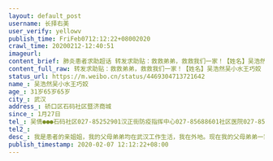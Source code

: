 ```yaml
---
layout: default_post
username: 长择右美
user_verify: yellowv
publish_time: FriFeb0712:12:22+08002020
crawl_time: 20200212-12:40:51
imageurl: 
content_brief: 肺炎患者求助超话 转发求助贴：救救弟弟，救救我们一家！【姓名】吴浩然 吴小水 王巧姣  【年龄】31岁   65岁  65岁【所在城市】武汉【所在小区、社区】硚口区石码社区暨济商城【患病时间】1月27日【联系方式】吴   倩●●●                        石码社区：027-85252901  汉正 ...全文
content_full_raw: 转发求助贴：救救弟弟，救救我们一家！【姓名】吴浩然吴小水王巧姣【年龄】31岁65岁65岁【所在城市】武汉【所在小区、社区】硚口区石码社区暨济商城【患病时间】1月27日【联系方式】吴倩●●●石码社区：027-85252901汉正街防疫指挥中心：027-85688601社区医院：027-85374105【病情描述】我是患者的亲姐姐，我的父母弟弟均在武汉工作生活，我在外地。现在我的父母弟弟一家三人均感染新冠肺炎，弟弟的情况尤为严重，目前呼吸困难，已经没法下地走路，65岁的老父老母也已感染，爸爸干咳带血丝，妈妈一直呕吐。弟弟是华中科技大学2006级电信系毕业生，现就职于武汉华为研究所。弟弟大年三十从公司下班后回到汉口的家，前两天都好好的，在家庭群里有说有笑。初三那天就发现他没在群里吭声，第二天是他31岁的生日，我们分别发微信给他送祝福，他才寥寥几句回应我们。后来问妈妈，妈妈说他情况不好，一直腹泻，背酸、头晕，当时我们还劝他别对号入座，哪知道情况每况愈下，一直咳嗽不停。1月31日他和妈妈去了武汉第一人民医院排了7个多小时的队，查了血，拍了CT，由于病床有限，医生让他和妈妈回家服药隔离。可是回到家后，弟弟的情况还是很不好，剧烈咳嗽，后来还出现了呼吸困难。妈妈本来年纪大了，因为弟弟的病情，自己的症状也加重了，一说话就呕吐不止。2月3日，一家人实在是忍受不了病痛的折磨，搭乘石码社区的车去了定点医院普爱医院，希望能输液治疗，排了好几个小时的队，又拍了一次ct，结果显示肺部感染更严重了，医生已经诊断为疑似病例。但是输液还要等20个小时左右才能排上，家人的身体都承受不了，一直无法输液只能回家，弟弟回家后，情况继续恶化，现在是走一步路都喘气，呼吸非常困难。2月4日中午家人又去了附近的武汉第一人民医院，想做核酸检测，排了快6个小时的队，还没排上。医生说晚上不做，让明天再去排队。现在只有确诊了才可能争取到入院治疗的机会。可我弟弟的现状很难继续坚持。目前他躺在家里的床上，没有力气动弹，呼吸非常困难，今天上午我千辛万苦拜托骑手给他买到了制氧机，到了晚上使用发现有故障没法用。而且他自生病以来的几天，一直没怎么进食，完全吃不进去，身体非常虚弱。我弟弟从小心地善良，为人处事踏实肯干，一直是我们全家的骄傲和双亲的依靠。现在这种状况，真的是令全家人心碎。他还这么年轻，还没有自己的小家庭，还可以为国家为社会做许多贡献。爸爸妈妈现在只想救弟弟，如果弟弟有什么事，两位老人不知道还能不能撑下去，拜托各位转发，求政府部门关注，救救我的弟弟，救救我们一家人，求求你们了！
status_url: https://m.weibo.cn/status/4469304713721642
name_: 吴浩然吴小水王巧姣
age_: 31岁65岁65岁
city_: 武汉
address_: 硚口区石码社区暨济商城
since_: 1月27日
tel_: 吴倩●●●石码社区027-85252901汉正街防疫指挥中心027-85688601社区医院027-85374105
tel2_: 
desc_: 我是患者的亲姐姐，我的父母弟弟均在武汉工作生活，我在外地。现在我的父母弟弟一家三人均感染新冠肺炎，弟弟的情况尤为严重，目前呼吸困难，已经没法下地走路，65岁的老父老母也已感染，爸爸干咳带血丝，妈妈一直呕吐。弟弟是华中科技大学2006级电信系毕业生，现就职于武汉华为研究所。弟弟大年三十从公司下班后回到汉口的家，前两天都好好的，在家庭群里有说有笑。初三那天就发现他没在群里吭声，第二天是他31岁的生日，我们分别发微信给他送祝福，他才寥寥几句回应我们。后来问妈妈，妈妈说他情况不好，一直腹泻，背酸、头晕，当时我们还劝他别对号入座，哪知道情况每况愈下，一直咳嗽不停。1月31日他和妈妈去了武汉第一人民医院排了7个多小时的队，查了血，拍了CT，由于病床有限，医生让他和妈妈回家服药隔离。可是回到家后，弟弟的情况还是很不好，剧烈咳嗽，后来还出现了呼吸困难。妈妈本来年纪大了，因为弟弟的病情，自己的症状也加重了，一说话就呕吐不止。2月3日，一家人实在是忍受不了病痛的折磨，搭乘石码社区的车去了定点医院普爱医院，希望能输液治疗，排了好几个小时的队，又拍了一次ct，结果显示肺部感染更严重了，医生已经诊断为疑似病例。但是输液还要等20个小时左右才能排上，家人的身体都承受不了，一直无法输液只能回家，弟弟回家后，情况继续恶化，现在是走一步路都喘气，呼吸非常困难。2月4日中午家人又去了附近的武汉第一人民医院，想做核酸检测，排了快6个小时的队，还没排上。医生说晚上不做，让明天再去排队。现在只有确诊了才可能争取到入院治疗的机会。可我弟弟的现状很难继续坚持。目前他躺在家里的床上，没有力气动弹，呼吸非常困难，今天上午我千辛万苦拜托骑手给他买到了制氧机，到了晚上使用发现有故障没法用。而且他自生病以来的几天，一直没怎么进食，完全吃不进去，身体非常虚弱。我弟弟从小心地善良，为人处事踏实肯干，一直是我们全家的骄傲和双亲的依靠。现在这种状况，真的是令全家人心碎。他还这么年轻，还没有自己的小家庭，还可以为国家为社会做许多贡献。爸爸妈妈现在只想救弟弟，如果弟弟有什么事，两位老人不知道还能不能撑下去，拜托各位转发，求政府部门关注，救救我的弟弟，救救我们一家人，求求你们了！
publish_timestamp: 2020-02-07 12:12:22+08:00
---
```

